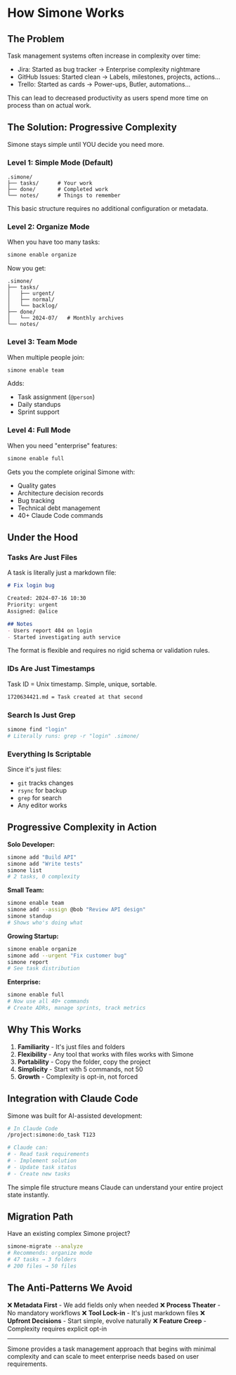 # How Simone Works

## The Problem

Task management systems often increase in complexity over time:
- Jira: Started as bug tracker → Enterprise complexity nightmare  
- GitHub Issues: Started clean → Labels, milestones, projects, actions...
- Trello: Started as cards → Power-ups, Butler, automations...

This can lead to decreased productivity as users spend more time on process than on actual work.

## The Solution: Progressive Complexity

Simone stays simple until YOU decide you need more.

### Level 1: Simple Mode (Default)

```
.simone/
├── tasks/      # Your work
├── done/       # Completed work
└── notes/      # Things to remember
```

This basic structure requires no additional configuration or metadata.

### Level 2: Organize Mode

When you have too many tasks:

```bash
simone enable organize
```

Now you get:
```
.simone/
├── tasks/
│   ├── urgent/
│   ├── normal/
│   └── backlog/
├── done/
│   └── 2024-07/   # Monthly archives
└── notes/
```

### Level 3: Team Mode  

When multiple people join:

```bash
simone enable team
```

Adds:
- Task assignment (`@person`)
- Daily standups
- Sprint support

### Level 4: Full Mode

When you need "enterprise" features:

```bash
simone enable full
```

Gets you the complete original Simone with:
- Quality gates
- Architecture decision records
- Bug tracking
- Technical debt management
- 40+ Claude Code commands

## Under the Hood

### Tasks Are Just Files

A task is literally just a markdown file:

```markdown
# Fix login bug

Created: 2024-07-16 10:30
Priority: urgent
Assigned: @alice

## Notes
- Users report 404 on login
- Started investigating auth service
```

The format is flexible and requires no rigid schema or validation rules.

### IDs Are Just Timestamps

Task ID = Unix timestamp. Simple, unique, sortable.

```bash
1720634421.md = Task created at that second
```

### Search Is Just Grep

```bash
simone find "login"
# Literally runs: grep -r "login" .simone/
```

### Everything Is Scriptable

Since it's just files:
- `git` tracks changes
- `rsync` for backup  
- `grep` for search
- Any editor works

## Progressive Complexity in Action

**Solo Developer:**
```bash
simone add "Build API"
simone add "Write tests"  
simone list
# 2 tasks, 0 complexity
```

**Small Team:**
```bash
simone enable team
simone add --assign @bob "Review API design"
simone standup
# Shows who's doing what
```

**Growing Startup:**
```bash
simone enable organize
simone add --urgent "Fix customer bug"
simone report
# See task distribution
```

**Enterprise:**
```bash
simone enable full
# Now use all 40+ commands
# Create ADRs, manage sprints, track metrics
```

## Why This Works

1. **Familiarity** - It's just files and folders
2. **Flexibility** - Any tool that works with files works with Simone
3. **Portability** - Copy the folder, copy the project
4. **Simplicity** - Start with 5 commands, not 50
5. **Growth** - Complexity is opt-in, not forced

## Integration with Claude Code

Simone was built for AI-assisted development:

```bash
# In Claude Code
/project:simone:do_task T123

# Claude can:
# - Read task requirements
# - Implement solution
# - Update task status
# - Create new tasks
```

The simple file structure means Claude can understand your entire project state instantly.

## Migration Path

Have an existing complex Simone project?

```bash
simone-migrate --analyze
# Recommends: organize mode
# 47 tasks → 3 folders
# 200 files → 50 files
```

## The Anti-Patterns We Avoid

❌ **Metadata First** - We add fields only when needed
❌ **Process Theater** - No mandatory workflows
❌ **Tool Lock-in** - It's just markdown files
❌ **Upfront Decisions** - Start simple, evolve naturally
❌ **Feature Creep** - Complexity requires explicit opt-in

---

Simone provides a task management approach that begins with minimal complexity and can scale to meet enterprise needs based on user requirements.